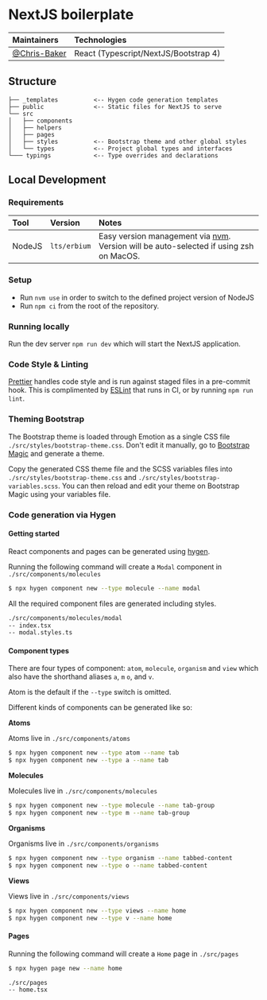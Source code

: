 <!-- @format -->

# NextJS boilerplate

| Maintainers    | Technologies                          |
| :------------- | :------------------------------------ |
| [@Chris-Baker] | React (Typescript/NextJS/Bootstrap 4) |

## Structure

```
├── _templates          <-- Hygen code generation templates
├── public              <-- Static files for NextJS to serve
└── src
│   ├── components
│   ├── helpers
│   ├── pages
│   ├── styles          <-- Bootstrap theme and other global styles
│   └── types           <-- Project global types and interfaces
└─── typings            <-- Type overrides and declarations
```

## Local Development

### Requirements

| Tool    | Version      | Notes                                                                                   |
| :------ | :----------- | :-------------------------------------------------------------------------------------- |
| NodeJS  | `lts/erbium` | Easy version management via [nvm]. Version will be auto-selected if using zsh on MacOS.

### Setup

-   Run `nvm use` in order to switch to the defined project version of NodeJS
-   Run `npm ci` from the root of the repository.

### Running locally

Run the dev server `npm run dev` which will start the NextJS application.

### Code Style & Linting

[Prettier] handles code style and is run against staged files in a pre-commit hook. This is complimented by [ESLint] that runs in CI, or by running `npm run lint`.

### Theming Bootstrap

The Bootstrap theme is loaded through Emotion as a single CSS file `./src/styles/bootstrap-theme.css`. Don't edit it manually, go to [Bootstrap Magic] and generate a theme.

Copy the generated CSS theme file and the SCSS variables files into `./src/styles/bootstrap-theme.css` and `./src/styles/bootstrap-variables.scss`. You can then reload and edit your theme on Bootstrap Magic using your variables file.

### Code generation via Hygen

#### Getting started

React components and pages can be generated using [hygen].

Running the following command will create a `Modal` component in `./src/components/molecules`

```bash
$ npx hygen component new --type molecule --name modal
```

All the required component files are generated including styles.

```bash
./src/components/molecules/modal
-- index.tsx
-- modal.styles.ts
```

#### Component types

There are four types of component: `atom`, `molecule`, `organism` and `view` which also have the shorthand aliases `a`, `m` `o`, and `v`.

Atom is the default if the `--type` switch is omitted.

Different kinds of components can be generated like so:

**Atoms**

Atoms live in `./src/components/atoms`

```bash
$ npx hygen component new --type atom --name tab
$ npx hygen component new --type a --name tab
```

**Molecules**

Molecules live in `./src/components/molecules`

```bash
$ npx hygen component new --type molecule --name tab-group
$ npx hygen component new --type m --name tab-group
```

**Organisms**

Organisms live in `./src/components/organisms`

```bash
$ npx hygen component new --type organism --name tabbed-content
$ npx hygen component new --type o --name tabbed-content
```

**Views**

Views live in `./src/components/views`

```bash
$ npx hygen component new --type views --name home
$ npx hygen component new --type v --name home
```

#### Pages

Running the following command will create a `Home` page in `./src/pages`

```bash
$ npx hygen page new --name home
```

```bash
./src/pages
-- home.tsx
```

[nvm]: https://github.com/creationix/nvm
[prettier]: https://prettier.io/
[eslint]: https://eslint.org/
[hygen]: https://www.hygen.io
[@chris-baker]: https://github.com/Chris-Baker
[bootstrap magic]: https://pikock.github.io/bootstrap-magic/app/index.html#!/editor
